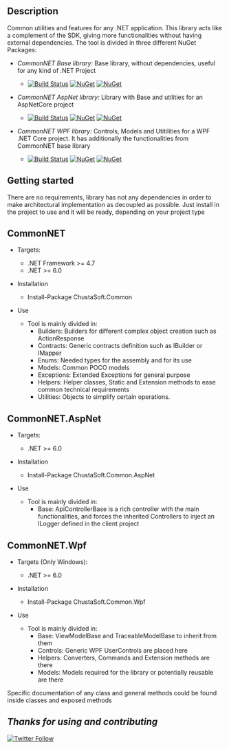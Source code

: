 Description
---

Common utilities and features for any .NET application. This library acts like a complement of the SDK, giving more functionalities without having external dependencies.
The tool is divided in three different NuGet Packages:

- *CommonNET Base library:* Base library, without dependencies, useful for any kind of .NET Project
  - [![Build Status](https://dev.azure.com/chustasoft/SocialNET/_apis/build/status/OpenStack/Common/%5BRELEASE%5D%20-%20ChustaSoft%20Common%20(NuGet)?branchName=main)](https://dev.azure.com/chustasoft/SocialNET/_build/latest?definitionId=5&branchName=main) [![NuGet](https://img.shields.io/nuget/v/ChustaSoft.Common)](https://www.nuget.org/packages/ChustaSoft.Common) [![NuGet](https://img.shields.io/nuget/dt/ChustaSoft.Common)](https://www.nuget.org/packages/ChustaSoft.Common)

- *CommonNET AspNet library:* Library with Base and utilities for an AspNetCore project
  - [![Build Status](https://dev.azure.com/chustasoft/SocialNET/_apis/build/status/OpenStack/Common/%5BRELEASE%5D%20-%20ChustaSoft%20Common%20AspNet%20(NuGet)?branchName=main)](https://dev.azure.com/chustasoft/SocialNET/_build/latest?definitionId=13&branchName=main) [![NuGet](https://img.shields.io/nuget/v/ChustaSoft.Common.AspNet)](https://www.nuget.org/packages/ChustaSoft.Common.AspNet) [![NuGet](https://img.shields.io/nuget/dt/ChustaSoft.Common.AspNet)](https://www.nuget.org/packages/ChustaSoft.Common.AspNet)

- *CommonNET WPF library:* Controls, Models and Utitilities for a WPF .NET Core project. It has additionally the functionalities from CommonNET base library
  - [![Build Status](https://dev.azure.com/chustasoft/SocialNET/_apis/build/status/OpenStack/Common/%5BRELEASE%5D%20-%20ChustaSoft%20Common%20WPF%20(NuGet)?branchName=main)](https://dev.azure.com/chustasoft/SocialNET/_build/latest?definitionId=20&branchName=main) [![NuGet](https://img.shields.io/nuget/v/ChustaSoft.Common.Wpf)](https://www.nuget.org/packages/ChustaSoft.Common.Wpf) [![NuGet](https://img.shields.io/nuget/dt/ChustaSoft.Common.Wpf)](https://www.nuget.org/packages/ChustaSoft.Common.Wpf)


Getting started
---

There are no requirements, library has not any dependencies in order to make architectural implementation as decoupled as possible. Just install in the project to use and it will be ready, depending on your project type


CommonNET
---

- Targets:  
  - .NET Framework >= 4.7
  - .NET >= 6.0

- Installation
  - Install-Package ChustaSoft.Common

- Use
  - Tool is mainly divided in:
    - Builders: Builders for different complex object creation such as ActionResponse
    - Contracts: Generic contracts definition such as IBuilder or IMapper
    - Enums: Needed types for the assembly and for its use
    - Models: Common POCO models
    - Exceptions: Extended Exceptions for general purpose
    - Helpers: Helper classes, Static and Extension methods to ease common technical requirements
    - Utilities: Objects to simplify certain operations.


CommonNET.AspNet
---

- Targets:
  - .NET >= 6.0

- Installation
  - Install-Package ChustaSoft.Common.AspNet

- Use
  - Tool is mainly divided in:
    - Base: ApiControllerBase is a rich controller with the main functionalities, and forces the inherited Controllers to inject an ILogger defined in the client project


CommonNET.Wpf
---

- Targets (Only Windows):
  - .NET >= 6.0 

- Installation
  - Install-Package ChustaSoft.Common.Wpf

- Use
  - Tool is mainly divided in:
    - Base: ViewModelBase and TraceableModelBase to inherit from them
    - Controls: Generic WPF UserControls are placed here
    - Helpers: Converters, Commands and Extension methods are there
    - Models: Models required for the library or potentially reusable are there


Specific documentation of any class and general methods could be found inside classes and exposed methods


*Thanks for using and contributing*
---
[![Twitter Follow](https://img.shields.io/twitter/follow/ChustaSoft?label=Follow%20us&style=social)](https://twitter.com/ChustaSoft)

